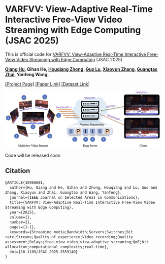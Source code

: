 # VARFVV: View-Adaptive Real-Time Interactive Free-View Video Streaming with Edge Computing (JSAC 2025)

This is official code for [VARFVV: View-Adaptive Real-Time Interactive Free-View Video Streaming with Edge Computing](https://arxiv.org/abs/2501.13630) (JSAC 2025)

**[Qiang Hu](https://qianghu-huber.github.io/qianghuhomepage/), Qihan He, [Houqiang Zhong](https://medialab.sjtu.edu.cn/author/houqiang-zhong/), [Guo Lu](https://guolusjtu.github.io/guoluhomepage/), [Xiaoyun Zhang](https://mediabrain.sjtu.edu.cn/xiaoyun-zhang/), [Guangtao Zhai](http://multimedia.sjtu.edu.cn/), Yanfeng Wang.** 

[[Project Page]]() [[Paper Link]](https://arxiv.org/abs/2501.13630) [[Dataset Link]](https://github.com/qianghu-huber/VARFVV_Dataset)

![teaser](assets/teaser.png)

Code will be released soon.

## Citation

```
@ARTICLE{10960681,
  author={Hu, Qiang and He, Qihan and Zhong, Houqiang and Lu, Guo and Zhang, Xiaoyun and Zhai, Guangtao and Wang, Yanfeng},
  journal={IEEE Journal on Selected Areas in Communications}, 
  title={VARFVV: View-Adaptive Real-Time Interactive Free-View Video Streaming with Edge Computing}, 
  year={2025},
  volume={},
  number={},
  pages={1-1},
  keywords={Streaming media;Bandwidth;Servers;Switches;Bit rate;Streams;Quality of experience;Video recording;Quality assessment;Delays;free-view video;view-adaptive streaming;QoE;bit allocation;computational complexity;real-time},
  doi={10.1109/JSAC.2025.3559140}
}
```